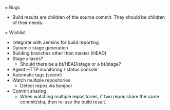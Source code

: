 = Bugs

* Build results are children of the source commit. They should be children of
  their needs.

= Wishlist

* Integrate with Jenkins for build reporting
* Dynamic stage generation
* Building branches other than master (HEAD)
* Stage aliases?
  * Should there be a bt/HEAD/stage or a bt/stage?
* Agent HTTP monitoring / status console
* Automatic tags (sreeni)
* Watch multiple repositories
  * Detect repos via bonjour
* Commit sharing
  * When watching multiple repositories, if two repos share the same
    commit/sha, then re-use the build result.
